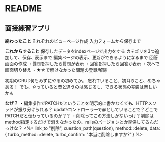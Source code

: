# README

## 面接練習アプリ

**終わったこと**
それぞれのビューページ作成
入力フォームから保存まで


**これからすること**
保存したデータをindexページで出力をする
カテゴリを3つ追加して、保存、表示まで
編集ページの表示、更新ができるようになるまで
回答画面の作成
・質問を押したら質問が表示
・回答を押したら回答が表示
・次へで画面切り替え
・★☆で解けなかった問題の登録/解除


初期のCRUD何もみずにやるの初めてか。
忘れていること、初耳のこと、めちゃある！
でも、やっていると昔と違うのは感じるし、できる状態の実装は楽しいかも

**なぜ？**
・編集操作でPATCHだということを明示的に書かなくても、HTTPメソッドが振り分けられる？
updateコントローラーで@としていることで？どこでPATCHだと伝わっているのか？？
・削除ってこの方法しかないっけ？削除はmethod指定するだけで消えなかったの、railsのバージョンとか関係してるんだっけな？
<%= link_to "削除", question_path(question), method: :delete,  data: { turbo_method: :delete, turbo_confirm: "本当に削除しますか?" } %>
